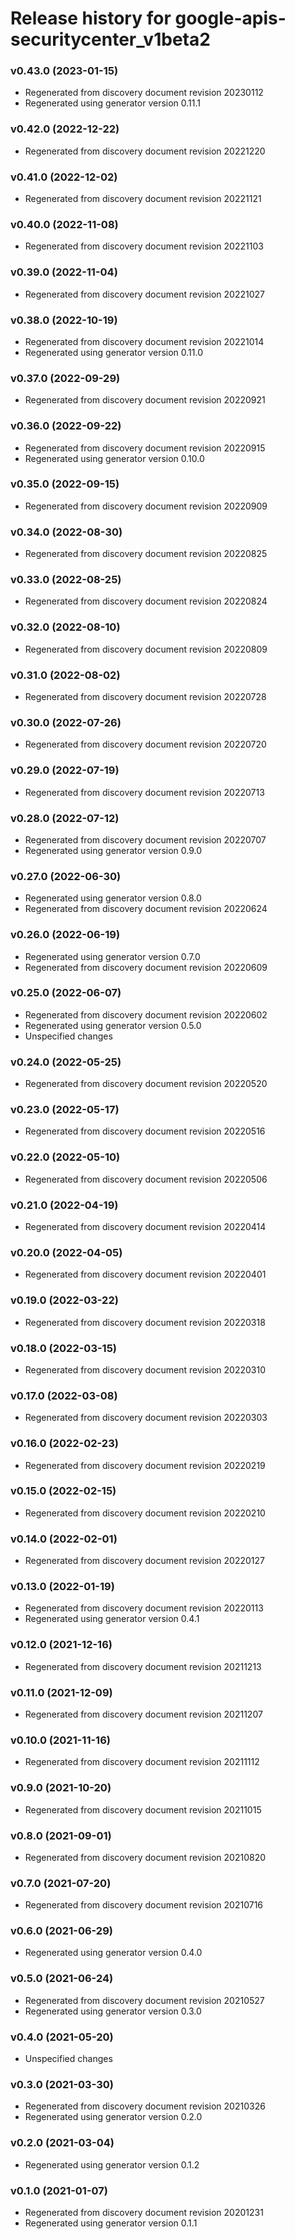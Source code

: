 # Release history for google-apis-securitycenter_v1beta2

### v0.43.0 (2023-01-15)

* Regenerated from discovery document revision 20230112
* Regenerated using generator version 0.11.1

### v0.42.0 (2022-12-22)

* Regenerated from discovery document revision 20221220

### v0.41.0 (2022-12-02)

* Regenerated from discovery document revision 20221121

### v0.40.0 (2022-11-08)

* Regenerated from discovery document revision 20221103

### v0.39.0 (2022-11-04)

* Regenerated from discovery document revision 20221027

### v0.38.0 (2022-10-19)

* Regenerated from discovery document revision 20221014
* Regenerated using generator version 0.11.0

### v0.37.0 (2022-09-29)

* Regenerated from discovery document revision 20220921

### v0.36.0 (2022-09-22)

* Regenerated from discovery document revision 20220915
* Regenerated using generator version 0.10.0

### v0.35.0 (2022-09-15)

* Regenerated from discovery document revision 20220909

### v0.34.0 (2022-08-30)

* Regenerated from discovery document revision 20220825

### v0.33.0 (2022-08-25)

* Regenerated from discovery document revision 20220824

### v0.32.0 (2022-08-10)

* Regenerated from discovery document revision 20220809

### v0.31.0 (2022-08-02)

* Regenerated from discovery document revision 20220728

### v0.30.0 (2022-07-26)

* Regenerated from discovery document revision 20220720

### v0.29.0 (2022-07-19)

* Regenerated from discovery document revision 20220713

### v0.28.0 (2022-07-12)

* Regenerated from discovery document revision 20220707
* Regenerated using generator version 0.9.0

### v0.27.0 (2022-06-30)

* Regenerated using generator version 0.8.0
* Regenerated from discovery document revision 20220624

### v0.26.0 (2022-06-19)

* Regenerated using generator version 0.7.0
* Regenerated from discovery document revision 20220609

### v0.25.0 (2022-06-07)

* Regenerated from discovery document revision 20220602
* Regenerated using generator version 0.5.0
* Unspecified changes

### v0.24.0 (2022-05-25)

* Regenerated from discovery document revision 20220520

### v0.23.0 (2022-05-17)

* Regenerated from discovery document revision 20220516

### v0.22.0 (2022-05-10)

* Regenerated from discovery document revision 20220506

### v0.21.0 (2022-04-19)

* Regenerated from discovery document revision 20220414

### v0.20.0 (2022-04-05)

* Regenerated from discovery document revision 20220401

### v0.19.0 (2022-03-22)

* Regenerated from discovery document revision 20220318

### v0.18.0 (2022-03-15)

* Regenerated from discovery document revision 20220310

### v0.17.0 (2022-03-08)

* Regenerated from discovery document revision 20220303

### v0.16.0 (2022-02-23)

* Regenerated from discovery document revision 20220219

### v0.15.0 (2022-02-15)

* Regenerated from discovery document revision 20220210

### v0.14.0 (2022-02-01)

* Regenerated from discovery document revision 20220127

### v0.13.0 (2022-01-19)

* Regenerated from discovery document revision 20220113
* Regenerated using generator version 0.4.1

### v0.12.0 (2021-12-16)

* Regenerated from discovery document revision 20211213

### v0.11.0 (2021-12-09)

* Regenerated from discovery document revision 20211207

### v0.10.0 (2021-11-16)

* Regenerated from discovery document revision 20211112

### v0.9.0 (2021-10-20)

* Regenerated from discovery document revision 20211015

### v0.8.0 (2021-09-01)

* Regenerated from discovery document revision 20210820

### v0.7.0 (2021-07-20)

* Regenerated from discovery document revision 20210716

### v0.6.0 (2021-06-29)

* Regenerated using generator version 0.4.0

### v0.5.0 (2021-06-24)

* Regenerated from discovery document revision 20210527
* Regenerated using generator version 0.3.0

### v0.4.0 (2021-05-20)

* Unspecified changes

### v0.3.0 (2021-03-30)

* Regenerated from discovery document revision 20210326
* Regenerated using generator version 0.2.0

### v0.2.0 (2021-03-04)

* Regenerated using generator version 0.1.2

### v0.1.0 (2021-01-07)

* Regenerated from discovery document revision 20201231
* Regenerated using generator version 0.1.1


